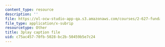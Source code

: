 ```yaml
---
content_type: resource
description: ''
file: https://ol-ocw-studio-app-qa.s3.amazonaws.com/courses/2-627-fundamentals-of-photovoltaics-fall-2013/c75ac45770fb5028bc2b50459b5e7c24_PLVjevMsQpQ.vtt
file_type: application/x-subrip
resourcetype: Other
title: 3play caption file
uid: c75ac457-70fb-5028-bc2b-50459b5e7c24
---
```

